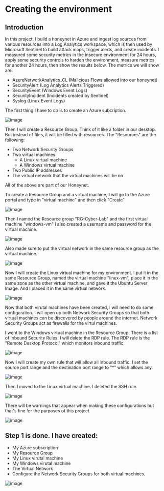 # Creating the environment

## Introduction

In this project, I build a honeynet in Azure and ingest log sources from various resources into a Log Analytics workspace, which is then used by Microsoft Sentinel to build attack maps, trigger alerts, and create incidents. I measured some security metrics in the insecure environment for 24 hours, apply some security controls to harden the environment, measure metrics for another 24 hours, then show the results below. The metrics we will show are:

- AzureNetworkAnalytics_CL (Malicious Flows allowed into our honeynet)
- SecurityAlert (Log Analytics Alerts Triggered)
- SecurityEvent (Windows Event Logs)
- SecurityIncident (Incidents created by Sentinel)
- Syslog (Linux Event Logs)

The first thing I have to do is to create an Azure subcription.  

![image](https://github.com/Ashrafs-Tech/Creating-the-Honeynet/assets/166546026/bb2a4fe0-bc54-414f-a293-026e7604d478)

Then I will create a Resource Group.  Think of it like a folder in our desktop.  But instead of files, it will be filled with resources. The "Resources" are the following: 

- Two Network Security Groups
- Two virtual machines
  * A Linux virtual machine
  * A Windows virtual machine
- Two Public IP addresses
- The virtual network that the virtual machines will be on

All of the above are part of our Honeynet.

To create a Resource Group and a virtual machine, I will go to the Azure portal and type in "virtual machine" and then click "Create"

![image](https://github.com/Ashrafs-Tech/Creating-the-Honeynet/assets/166546026/49650660-0afe-499c-b59a-62233c42b841)

Then I named the Resource group "RG-Cyber-Lab" and the first virtual machine "windows-vm"
I also created a username and password for the virtual machine.

![image](https://github.com/Ashrafs-Tech/Creating-the-Honeynet/assets/166546026/6c87b9b1-6a81-431c-8f97-925ad46d64d5)


Also made sure to put the virtual network in the same resource group as the virtual machine.

![image](https://github.com/Ashrafs-Tech/Creating-the-Honeynet/assets/166546026/bcf7bebd-901b-4cf8-9b01-b74990d5c0da)


Now I will create the Linux virtual machine for my environment. I put it in the same Resource Group, named the virtual machine "linux-vm", place it in the same zone as the other virtual machine, and gave it the Ubuntu Server Image. And I placed it in the same virtual network.

![image](https://github.com/Ashrafs-Tech/Creating-the-Honeynet/assets/166546026/c5fc51f8-c89e-487e-8e67-f5b063f4d60f)


Now that both virutal machines have been created, I will need to do some configuration.  I will open up both Network Security Groups so that both virtual machines can be discovered by people around the internet. Network Security Groups act as firewalls for the virtul machines. 

I went to the Windows virtual machine in the Resource Group.  There is a list of Inbound Security Rules.  I will delete the RDP rule.  The RDP rule is the "Remote Desktop Protocol" which monitors inbound traffic.

![image](https://github.com/Ashrafs-Tech/Creating-the-Honeynet/assets/166546026/978ebaee-f309-40bf-9336-6e2d13ca3066)

Now I will create my own rule that will allow all inbound traffic. I set the source port range and the destination port range to "*" which allows any. 

![image](https://github.com/Ashrafs-Tech/Creating-the-Honeynet/assets/166546026/c34ee132-3d2a-4882-beff-647523c1ee11)


Then I moved to the Linux virtual machine.  I deleted the SSH rule.

![image](https://github.com/Ashrafs-Tech/Creating-the-Honeynet/assets/166546026/b02e2150-7889-4a02-a0bb-9769b38f9ef9)

There will be warnings that appear when making these configurations but that's fine for the purposes of this project. 

![image](https://github.com/Ashrafs-Tech/Creating-the-Honeynet/assets/166546026/88718b22-ca6f-466a-9471-033bfffe8af9)



## Step 1 is done. I have created:

- My Azure subscription
- My Resource Group
- My Linux virutal machine
- My Windows virutal machine
- The Virtual Network
- Configure the Network Security Groups for both virtual machines.

![image](https://github.com/Ashrafs-Tech/Creating-the-Honeynet/assets/166546026/7c768727-89f2-448b-a826-3e3c817e5259)




